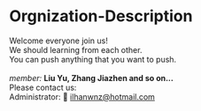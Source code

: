 # Orgnization-Description
Welcome everyone join us! </br>
We should learning from each other. </br>
You can push anything that you want to push. </br> </br>
<i>member:</i> <strong>Liu Yu, Zhang Jiazhen and so on...</strong> </br>
Please contact us: </br>
Administrator:  :e-mail: <ilhanwnz@hotmail.com>
